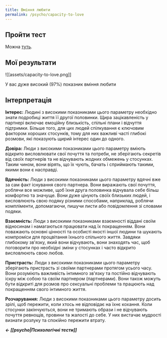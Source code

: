 ```yaml
---
title: Вміння любити
permalink: /psycho/capacity-to-love
---
```


## Пройти тест
Можна [туть](https://www.idrlabs.com/ua/capacity-to-love/test.php).

## Мої результати

![[assets/capacity-to-love.png]]

У вас дуже високий (97%) показник вміння любити

## Інтерпретація

**Інтерес:** Людині з високими показниками цього параметру необхідно знати подробиці життя її другої половинки. Щира зацікавленість у партнері включає емоційну близькість, спільні плани і відчуття підтримки. Більше того, для цих людей спілкування є ключовим фактором хороших стосунків, тому для них важливі часті глибокі розмови, які показують щирий інтерес один до одного.

**Довіра:** Люди з високими показниками цього параметру вміють відкрито висловлювати свої почуття та потреби, не зберігають секретів від своїх партнерів та не відчувають жодних обмежень у стосунках. Таким чином, вони вірять, що їх чують, бачать і сприймають такими, якими вони є насправді.

**Вдячність:** Люди з високими показниками цього параметру вдячні вже за сам факт існування свого партнера. Вони виражають свої почуття, роблячи все можливе, щоб їхня друга половинка відчувала себе більш комфортно та значуще. Вони дуже цінують своїх близьких людей, і висловлюють свою подяку різними способами, наприклад, роблячи компліменти, допомагаючи, пишучи листи або повідомлення зі словами подяки.

**Взаємність:** Люди з високими показниками взаємності віддані своїм відносинам і намагаються працювати над їх покращенням. Вони поважають основні цінності та особисті якості іншої людини та шукають компроміси для процвітання їхнього спільного життя. Завдяки глибокому зв'язку, який вони відчувають, вони знаходять час, щоб поговорити про необхідні зміни у стосунках і часто відкрито висловлюють свою любов.

**Пристрасть:** Люди з високими показниками цього параметру зберігають пристрасть зі своїми партнерами протягом усього часу. Вони розуміють важливість інтимного зв'язку та постійно відчувають іскру між собою та своїм партнером (партнерами). Вони також можуть бути відкриті для розмов про сексуальні проблеми та працюють над покращенням свого інтимного життя.

**Розчарування:** Люди з високими показниками цього параметру досить зрілі, щоб пережити, коли хтось не відповідає на їхнє кохання. Коли стосунки закінчуються, вони не тримають образи і не відчувають почуття ревнощів, провини та жалості до себе. У них вистачає мудрості визнати розлуку та спокійно пережити втрату.

***← [[psycho|Психологічні тести]]***
